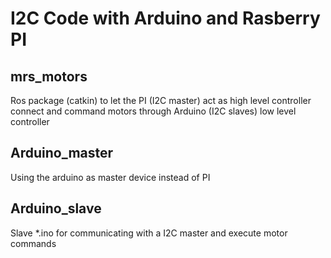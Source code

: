 I2C Code with Arduino and Rasberry PI
=====================

## mrs_motors

Ros package (catkin) to let the PI  (I2C master) act as high level controller 
connect and command motors through Arduino (I2C slaves) low level controller

## Arduino_master
Using the arduino as master device instead of PI 

## Arduino_slave
Slave *.ino for communicating with a I2C master and execute motor commands

